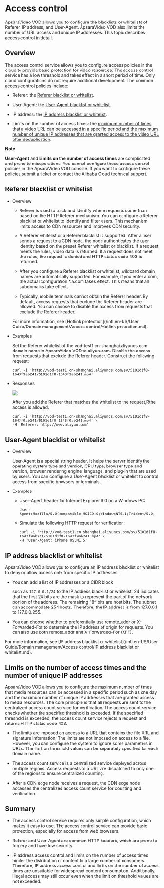 Access control 
===================================

ApsaraVideo VOD allows you to configure the blacklists or whitelists of Referer, IP address, and User-Agent. ApsaraVideo VOD also limits the number of URL access and unique IP addresses. This topic describes access control in detail.

Overview 
-----------------------------

The access control service allows you to configure access policies in the cloud to provide basic protection for video resources. The access control service has a low threshold and takes effect in a short period of time. Only cloud configurations do not require additional development. The common access control policies include:

* Referer: the [Referer blacklist or whitelist](#section-nyj-pri-0pv).

  

* User-Agent: the [User-Agent blacklist or whitelist](#section-xkt-yqz-a0e).

  

* IP address: the [IP address blacklist or whitelist](#section-kc9-uzf-smn).

  

* Limits on the number of access times: the [maximum number of times that a video URL can be accessed in a specific period and the maximum number of unique IP addresses that are granted access to the video URL after deduplication](#section-cxj-uj2-rod).

  



**Note**

**User-Agent** and **Limits on the number of access times** are complicated and prone to misoperations. You cannot configure these access control policies in the ApsaraVideo VOD console. If you want to configure these policies,submit [a ticket](https://workorder.console.aliyun.com/console.htm#/ticket/add?productCode=vod&commonQuestionId=561&isSmart=true&iatraceid=1606446020666-2b842b67ddd84da10488b6&channel=selfservice) or contact the Alibaba Cloud technical support.

Referer blacklist or whitelist 
---------------------------------------------------

* Overview

  * Referer is used to track and identify where requests come from based on the HTTP Referer mechanism. You can configure a Referer blacklist or whitelist to identify and filter users. This mechanism limits access to CDN resources and improves CDN security.

    
  
  * A Referer whitelist or a Referer blacklist is supported. After a user sends a request to a CDN node, the node authenticates the user identity based on the preset Referer whitelist or blacklist. If a request meets the rules, video data is returned. If a request does not meet the rules, the request is denied and HTTP status code 403 is returned.

    
  
  * After you configure a Referer blacklist or whitelist, wildcard domain names are automatically supported. For example, if you enter a.com, the actual configuration \*.a.com takes effect. This means that all subdomains take effect.

    
  
  * Typically, mobile terminals cannot obtain the Referer header. By default, access requests that exclude the Referer header are allowed. You can choose to disable the access from requests that exclude the Referer header.

    
  

  

  For more information, see [Hotlink protection](/intl.en-US/User Guide/Domain management/Access control/Hotlink protection.md).
  

* Examples

  Set the Referer whitelist of the vod-test1.cn-shanghai.aliyuncs.com domain name in ApsaraVideo VOD to aliyun.com. Disable the access from requests that exclude the Referer header. Construct the following request:

      curl -i 'http://vod-test1.cn-shanghai.aliyuncs.com/sv/5101d1f8-1643f9ab241/5101d1f8-1643f9ab241.mp4'

  

* Responses

  ![](https://static-aliyun-doc.oss-accelerate.aliyuncs.com/assets/img/en-US/3230401161/p178325.png)

  After you add the Referer that matches the whitelist to the request,Rthe access is allowed.

      curl -i 'http://vod-test1.cn-shanghai.aliyuncs.com/sv/5101d1f8-1643f9ab241/5101d1f8-1643f9ab241.mp4' \
      -H 'Referer: http://www.aliyun.com' 

  




User-Agent blacklist or whitelist 
------------------------------------------------------

* Overview

  User-Agent is a special string header. It helps the server identify the operating system type and version, CPU type, browser type and version, browser rendering engine, language, and plug-in that are used by users. You can configure a User-Agent blacklist or whitelist to control access from specific browsers or terminals.
  




<!-- -->

* Examples

  * User-Agent header for Internet Explorer 9.0 on a Windows PC:

        User-Agent:Mozilla/5.0(compatible;MSIE9.0;WindowsNT6.1;Trident/5.0;

    
  
  * Simulate the following HTTP request for verification:

        curl -i 'http://vod-test1.cn-shanghai.aliyuncs.com/sv/5101d1f8-1643f9ab241/5101d1f8-1643f9ab241.mp4' \
        -H 'User-Agent: iPhone OS;MI 5'

    
  

  




IP address blacklist or whitelist 
------------------------------------------------------

ApsaraVideo VOD allows you to configure an IP address blacklist or whitelist to deny or allow access only from specific IP addresses.

* You can add a list of IP addresses or a CIDR block

  such as `127.0.0.1/24` to the IP address blacklist or whitelist. 24 indicates that the first 24 bits are the mask to represent the part of the network portion of the address. The remaining ^8^ bits are host bits. The subnet can accommodate 254 hosts. Therefore, the IP address is from 127.0.0.1 to 127.0.0.255.
  

* You can choose whether to preferentially use remote_addr or X-Forwarded-For to determine the IP address of origin for requests. You can also use both remote_addr and X-Forwarded-For (XFF).

  




For more information, see [IP address blacklist or whitelist](/intl.en-US/User Guide/Domain management/Access control/IP address blacklist or whitelist.md).

Limits on the number of access times and the number of unique IP addresses 
-----------------------------------------------------------------------------------------------

ApsaraVideo VOD allows you to configure the maximum number of times that media resources can be accessed in a specific period such as one day and the maximum number of unique IP addresses that are granted access to media resources. The core principle is that all requests are sent to the centralized access count service for verification. The access count service checks whether the specified threshold is exceeded. If the specified threshold is exceeded, the access count service rejects a request and returns HTTP status code 403.

* The limits are imposed on access to a URL that contains the file URL and signature information. The limits are not imposed on access to a file. However, you can configure the system to ignore some parameters in URLs. The limit on threshold values can be separately specified for each domain name.

  

* The access count service is a centralized service deployed across multiple regions. Access requests to a URL are dispatched to only one of the regions to ensure centralized counting.

  

* After a CDN edge node receives a request, the CDN edge node accesses the centralized access count service for counting and verification.

  




Summary 
----------------------------

* The access control service requires only simple configuration, which makes it easy to use. The access control service can provide basic protection, especially for access from web browsers.

  

* Referer and User-Agent are common HTTP headers, which are prone to forgery and have low security.

  

* IP address access control and limits on the number of access times hinder the distribution of content to a large number of consumers. Therefore, IP address access control and limits on the number of access times are unsuitable for widespread content consumption. Additionally, illegal access may still occur even when the limit on threshold values are not exceeded.

  



